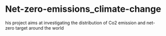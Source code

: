 # Net-zero-emissions_climate-change
his project aims at investigating the distribution of Co2 emission and net-zero target around the world
